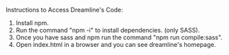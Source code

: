 Instructions to Access Dreamline's Code:
1. Install npm.
2. Run the command "npm -i" to install dependencies. (only SASS).
3. Once you have sass and npm run the command "npm run compile:sass".
4. Open index.html in a browser and you can see dreamline's homepage.